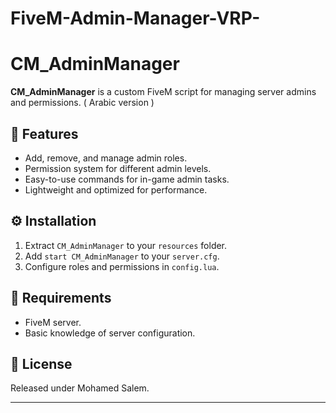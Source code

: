 # FiveM-Admin-Manager-VRP-
# CM_AdminManager

**CM_AdminManager** is a custom FiveM script for managing server admins and permissions. ( Arabic version )

## 🚀 Features
- Add, remove, and manage admin roles.
- Permission system for different admin levels.
- Easy-to-use commands for in-game admin tasks.
- Lightweight and optimized for performance.

## ⚙️ Installation
1. Extract `CM_AdminManager` to your `resources` folder.
2. Add `start CM_AdminManager` to your `server.cfg`.
3. Configure roles and permissions in `config.lua`.

## 🧩 Requirements
- FiveM server.
- Basic knowledge of server configuration.

## 📜 License
Released under Mohamed Salem.

---
